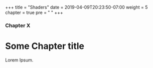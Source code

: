 +++
title = "Shaders"
date = 2019-04-09T20:23:50-07:00
weight = 5
chapter = true
pre = "<i class='fas fa-draw-polygon'></i> "
+++

### Chapter X

# Some Chapter title

Lorem Ipsum.